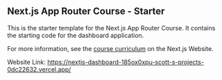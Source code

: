 ## Next.js App Router Course - Starter

This is the starter template for the Next.js App Router Course. It contains the starting code for the dashboard application.

For more information, see the [course curriculum](https://nextjs.org/learn) on the Next.js Website.

Website Link: https://nextjs-dashboard-185ox0xpu-scott-s-projects-0dc22632.vercel.app/


